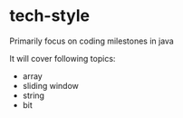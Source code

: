 # tech-style
Primarily focus on coding milestones in java

It will cover following topics:
- array
- sliding window
- string
- bit
